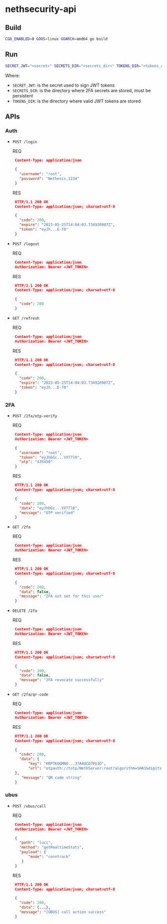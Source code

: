 # nethsecurity-api

## Build
```bash
CGO_ENABLED=0 GOOS=linux GOARCH=amd64 go build
```

## Run
```bash
SECRET_JWT="<secret>" SECRETS_DIR="<secrets_dir>" TOKENS_DIR="<tokens_dir>" ./ns-api-server
```

Where:
- `SECRET_JWT`: is the secret used to sign JWT tokens
- `SECRETS_DIR`: is the directory where 2FA secrets are stored, must be persistent
- `TOKENS_DIR`: is the directory where valid JWT tokens are stored

## APIs
### Auth
- `POST /login`

    REQ
    ```json
     Content-Type: application/json

     {
       "username": "root",
       "password": "Nethesis,1234"
     }
    ```

    RES
    ```json
     HTTP/1.1 200 OK
     Content-Type: application/json; charset=utf-8

     {
       "code": 200,
       "expire": "2023-05-25T14:04:03.734920987Z",
       "token": "eyJh...E-f0"
     }
    ```
- `POST /logout`

    REQ
    ```json
     Content-Type: application/json
     Authorization: Bearer <JWT_TOKEN>
    ```

    RES
    ```json
     HTTP/1.1 200 OK
     Content-Type: application/json; charset=utf-8

     {
       "code": 200
     }
    ```
- `GET /refresh`

    REQ
    ```json
     Content-Type: application/json
     Authorization: Bearer <JWT_TOKEN>
    ```

    RES
    ```json
     HTTP/1.1 200 OK
     Content-Type: application/json; charset=utf-8

     {
       "code": 200,
       "expire": "2023-05-25T14:04:03.734920987Z",
       "token": "eyJh...E-f0"
     }
    ```

### 2FA
- `POST /2fa/otp-verify`

    REQ
    ```json
     Content-Type: application/json
     Authorization: Bearer <JWT_TOKEN>

     {
       "username": "root",
       "token": "eyJhbGc...VXT7l0",
       "otp": "435450"
     }
    ```

    RES
    ```json
     HTTP/1.1 200 OK
     Content-Type: application/json; charset=utf-8

     {
       "code": 200,
       "data": "eyJhbGc...VXT7l0",
       "message": "OTP verified"
     }
    ```

- `GET /2fa`

    REQ
    ```json
     Content-Type: application/json
     Authorization: Bearer <JWT_TOKEN>
    ```

    RES
    ```json
     HTTP/1.1 200 OK
     Content-Type: application/json; charset=utf-8

     {
       "code": 200,
       "data": false,
       "message": "2FA not set for this user"
     }
    ```
- `DELETE /2fa`

    REQ
    ```json
     Content-Type: application/json
     Authorization: Bearer <JWT_TOKEN>
    ```

    RES
    ```json
     HTTP/1.1 200 OK
     Content-Type: application/json; charset=utf-8

     {
       "code": 200,
       "data": false,
       "message": "2FA revocate successfully"
     }
    ```
- `GET /2fa/qr-code`

    REQ
    ```json
     Content-Type: application/json
     Authorization: Bearer <JWT_TOKEN>
    ```

    RES
    ```json
     HTTP/1.1 200 OK
     Content-Type: application/json; charset=utf-8

     {
       "code": 200,
       "data": {
           "key": "KRPTKOGMNO...37A4OCD7FG3D",
           "url": "otpauth://totp/NethServer:root?algorithm=SHA1&digits=6&issuer=NethServer&period=30&secret=KRPTKOGMNO...37A4OCD7FG3D"
     },
        "message": "QR code string"
     }
    ```

### ubus
- `POST /ubus/call`

   REQ
    ```json
     Content-Type: application/json
     Authorization: Bearer <JWT_TOKEN>

     {
       "path": "luci",
       "method": "getRealtimeStats",
       "payload": {
           "mode": "conntrack"
        }
     }
    ```

    RES
    ```json
     HTTP/1.1 200 OK
     Content-Type: application/json; charset=utf-8

     {
       "code": 200,
       "data": {...},
       "message": "[UBUS] call action success"
     }
    ```